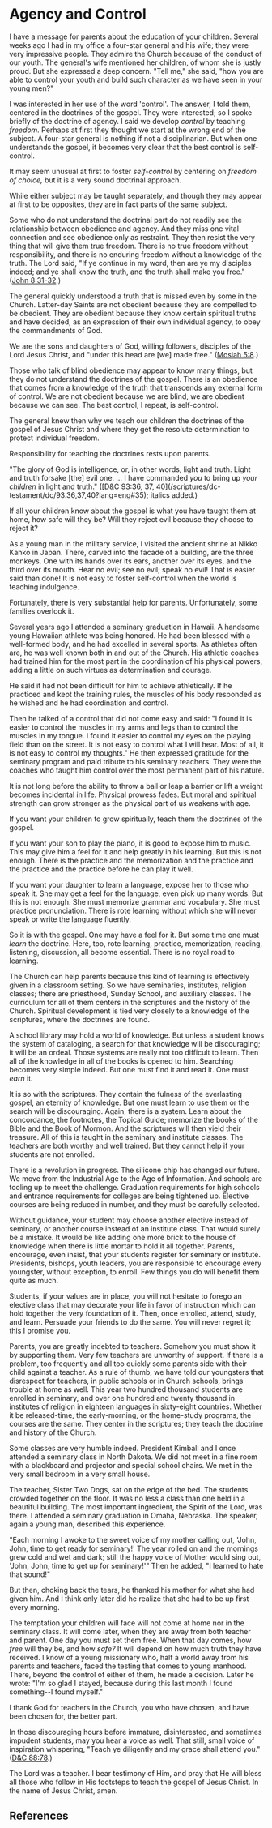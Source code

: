 # Agency and Control

I have a message for parents about the education of your children. Several
weeks ago I had in my office a four-star general and his wife; they were very
impressive people. They admire the Church because of the conduct of our youth.
The general's wife mentioned her children, of whom she is justly proud. But
she expressed a deep concern. "Tell me," she said, "how you are able to
control your youth and build such character as we have seen in your young
men?"

I was interested in her use of the word 'control'. The answer, I told them,
centered in the doctrines of the gospel. They were interested; so I spoke
briefly of the doctrine of agency. I said we develop _control_ by teaching
_freedom._ Perhaps at first they thought we start at the wrong end of the
subject. A four-star general is nothing if not a disciplinarian. But when one
understands the gospel, it becomes very clear that the best control is self-
control.

It may seem unusual at first to foster _self-control_ by centering on _freedom
of choice,_ but it is a very sound doctrinal approach.

While either subject may be taught separately, and though they may appear at
first to be opposites, they are in fact parts of the same subject.

Some who do not understand the doctrinal part do not readily see the
relationship between obedience and agency. And they miss one vital connection
and see obedience only as restraint. They then resist the very thing that will
give them true freedom. There is no true freedom without responsibility, and
there is no enduring freedom without a knowledge of the truth. The Lord said,
"If ye continue in my word, then are ye my disciples indeed; and ye shall know
the truth, and the truth shall make you free." ([John
8:31-32](/scriptures/nt/john/8.31-32?lang=eng#30).)

The general quickly understood a truth that is missed even by some in the
Church. Latter-day Saints are not obedient because they are compelled to be
obedient. They are obedient because they know certain spiritual truths and
have decided, as an expression of their own individual agency, to obey the
commandments of God.

We are the sons and daughters of God, willing followers, disciples of the Lord
Jesus Christ, and "under this head are [we] made free." ([Mosiah
5:8](/scriptures/bofm/mosiah/5.8?lang=eng#7).)

Those who talk of blind obedience may appear to know many things, but they do
not understand the doctrines of the gospel. There is an obedience that comes
from a knowledge of the truth that transcends any external form of control. We
are not obedient because we are blind, we are obedient because we can see. The
best control, I repeat, is self-control.

The general knew then why we teach our children the doctrines of the gospel of
Jesus Christ and where they get the resolute determination to protect
individual freedom.

Responsibility for teaching the doctrines rests upon parents.

"The glory of God is intelligence, or, in other words, light and truth. Light
and truth forsake [the] evil one. ... I have commanded _you_ to bring up _your
children_ in light and truth." ([D&amp;C 93:36, 37, 40](/scriptures/dc-
testament/dc/93.36,37,40?lang=eng#35); italics added.)

If all your children know about the gospel is what you have taught them at
home, how safe will they be? Will they reject evil because they choose to
reject it?

As a young man in the military service, I visited the ancient shrine at Nikko
Kanko in Japan. There, carved into the facade of a building, are the three
monkeys. One with its hands over its ears, another over its eyes, and the
third over its mouth. Hear no evil; see no evil; speak no evil! That is easier
said than done! It is not easy to foster self-control when the world is
teaching indulgence.

Fortunately, there is very substantial help for parents. Unfortunately, some
families overlook it.

Several years ago I attended a seminary graduation in Hawaii. A handsome young
Hawaiian athlete was being honored. He had been blessed with a well-formed
body, and he had excelled in several sports. As athletes often are, he was
well known both in and out of the Church. His athletic coaches had trained him
for the most part in the coordination of his physical powers, adding a little
on such virtues as determination and courage.

He said it had not been difficult for him to achieve athletically. If he
practiced and kept the training rules, the muscles of his body responded as he
wished and he had coordination and control.

Then he talked of a control that did not come easy and said: "I found it is
easier to control the muscles in my arms and legs than to control the muscles
in my tongue. I found it easier to control my eyes on the playing field than
on the street. It is not easy to control what I will hear. Most of all, it is
not easy to control my thoughts." He then expressed gratitude for the seminary
program and paid tribute to his seminary teachers. They were the coaches who
taught him control over the most permanent part of his nature.

It is not long before the ability to throw a ball or leap a barrier or lift a
weight becomes incidental in life. Physical prowess fades. But moral and
spiritual strength can grow stronger as the physical part of us weakens with
age.

If you want your children to grow spiritually, teach them the doctrines of the
gospel.

If you want your son to play the piano, it is good to expose him to music.
This may give him a feel for it and help greatly in his learning. But this is
not enough. There is the practice and the memorization and the practice and
the practice and the practice before he can play it well.

If you want your daughter to learn a language, expose her to those who speak
it. She may get a feel for the language, even pick up many words. But this is
not enough. She must memorize grammar and vocabulary. She must practice
pronunciation. There is rote learning without which she will never speak or
write the language fluently.

So it is with the gospel. One may have a feel for it. But some time one must
_learn_ the doctrine. Here, too, rote learning, practice, memorization,
reading, listening, discussion, all become essential. There is no royal road
to learning.

The Church can help parents because this kind of learning is effectively given
in a classroom setting. So we have seminaries, institutes, religion classes;
there are priesthood, Sunday School, and auxiliary classes. The curriculum for
all of them centers in the scriptures and the history of the Church. Spiritual
development is tied very closely to a knowledge of the scriptures, where the
doctrines are found.

A school library may hold a world of knowledge. But unless a student knows the
system of cataloging, a search for that knowledge will be discouraging; it
will be an ordeal. Those systems are really not too difficult to learn. Then
all of the knowledge in all of the books is opened to him. Searching becomes
very simple indeed. But one must find it and read it. One must _earn_ it.

It is so with the scriptures. They contain the fulness of the everlasting
gospel, an eternity of knowledge. But one must learn to use them or the search
will be discouraging. Again, there is a system. Learn about the concordance,
the footnotes, the Topical Guide; memorize the books of the Bible and the Book
of Mormon. And the scriptures will then yield their treasure. All of this is
taught in the seminary and institute classes. The teachers are both worthy and
well trained. But they cannot help if your students are not enrolled.

There is a revolution in progress. The silicone chip has changed our future.
We move from the Industrial Age to the Age of Information. And schools are
tooling up to meet the challenge. Graduation requirements for high schools and
entrance requirements for colleges are being tightened up. Elective courses
are being reduced in number, and they must be carefully selected.

Without guidance, your student may choose another elective instead of
seminary, or another course instead of an institute class. That would surely
be a mistake. It would be like adding one more brick to the house of knowledge
when there is little mortar to hold it all together. Parents, encourage, even
insist, that your students register for seminary or institute. Presidents,
bishops, youth leaders, you are responsible to encourage every youngster,
without exception, to enroll. Few things you do will benefit them quite as
much.

Students, if your values are in place, you will not hesitate to forego an
elective class that may decorate your life in favor of instruction which can
hold together the very foundation of it. Then, once enrolled, attend, study,
and learn. Persuade your friends to do the same. You will never regret it;
this I promise you.

Parents, you are greatly indebted to teachers. Somehow you must show it by
supporting them. Very few teachers are unworthy of support. If there is a
problem, too frequently and all too quickly some parents side with their child
against a teacher. As a rule of thumb, we have told our youngsters that
disrespect for teachers, in public schools or in Church schools, brings
trouble at home as well. This year two hundred thousand students are enrolled
in seminary, and over one hundred and twenty thousand in institutes of
religion in eighteen languages in sixty-eight countries. Whether it be
released-time, the early-morning, or the home-study programs, the courses are
the same. They center in the scriptures; they teach the doctrine and history
of the Church.

Some classes are very humble indeed. President Kimball and I once attended a
seminary class in North Dakota. We did not meet in a fine room with a
blackboard and projector and special school chairs. We met in the very small
bedroom in a very small house.

The teacher, Sister Two Dogs, sat on the edge of the bed. The students crowded
together on the floor. It was no less a class than one held in a beautiful
building. The most important ingredient, the Spirit of the Lord, was there. I
attended a seminary graduation in Omaha, Nebraska. The speaker, again a young
man, described this experience.

"Each morning I awoke to the sweet voice of my mother calling out, 'John,
John, time to get ready for seminary!' The year rolled on and the mornings
grew cold and wet and dark; still the happy voice of Mother would sing out,
'John, John, time to get up for seminary!'" Then he added, "I learned to hate
that sound!"

But then, choking back the tears, he thanked his mother for what she had given
him. And I think only later did he realize that she had to be up first every
morning.

The temptation your children will face will not come at home nor in the
seminary class. It will come later, when they are away from both teacher and
parent. One day you must set them free. When that day comes, how _free_ will
they be, and how _safe?_ It will depend on how much truth they have received.
I know of a young missionary who, half a world away from his parents and
teachers, faced the testing that comes to young manhood. There, beyond the
control of either of them, he made a decision. Later he wrote: "I'm so glad I
stayed, because during this last month I found something--I found myself."

I thank God for teachers in the Church, you who have chosen, and have been
chosen for, the better part.

In those discouraging hours before immature, disinterested, and sometimes
impudent students, may you hear a voice as well. That still, small voice of
inspiration whispering, "Teach ye diligently and my grace shall attend you."
([D&amp;C 88:78](/scriptures/dc-testament/dc/88.78?lang=eng#77).)

The Lord was a teacher. I bear testimony of Him, and pray that He will bless
all those who follow in His footsteps to teach the gospel of Jesus Christ. In
the name of Jesus Christ, amen.

## References


